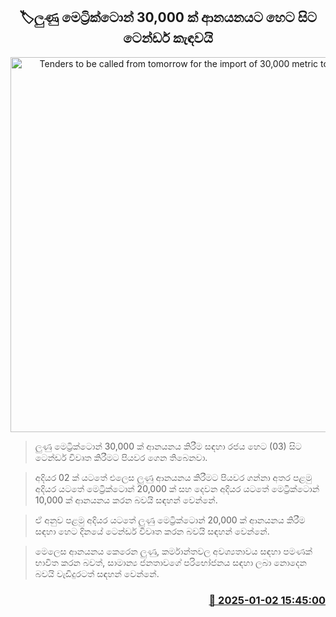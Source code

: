 <p align='center'><b><h2 align='center' title='Tenders to be called from tomorrow for the import of 30,000 metric tons of salt'>🏷ලුණු මෙට්‍රික්ටොන් 30,000 ක් ආනයනයට හෙට සිට ටෙන්ඩර් කැඳවයි</h2></b></p>
<p align='center'><img src='https://helakuru.sgp1.cdn.digitaloceanspaces.com/esana/images/lib/solt-tt.jpg' width='600' alt='Tenders to be called from tomorrow for the import of 30,000 metric tons of salt'></p>

> ලුණු මෙට්‍රික්ටොන් 30,000 ක් ආනයනය කිරීම සඳහා රජය හෙට (03) සිට ටෙන්ඩර් විවෘත කිරීමට පියවර ගෙන තිබෙනවා.

> අදියර 02 ක් යටතේ එලෙස ලුණු ආනයනය කිරීමට පියවර ගන්නා අතර පළමු අදියර යටතේ මෙට්‍රික්ටොන් 20,000 ක් සහ දෙවන අදියර යටතේ මෙට්‍රික්ටොන් 10,000 ක් ආනයනය කරන බවයි සඳහන් වෙන්නේ.

> ඒ අනුව පළමු අදිය​ර යටතේ ලුණු මෙට්‍රික්ටොන් 20,000 ක් ආනයනය කිරීම සඳහා හෙට දිනයේ ටෙන්ඩර් විවෘත කරන බවයි සඳහන් වෙන්නේ.

> මෙලෙස ආනයනය කෙරෙන ලුණු, කර්මාන්තවල අවශ්‍යතාවය සඳහා පමණක් භාවිත කරන බවත්, සාමාන්‍ය ජනතාවගේ පරිභෝජනය සඳහා ලබා නොදෙන බවයි වැඩිදුරටත් සඳහන් වෙන්නේ.



<h3 align='right'><a href='https://www.helakuru.lk/esana/p/106273/'>📅 2025-01-02 15:45:00</a></h3>

